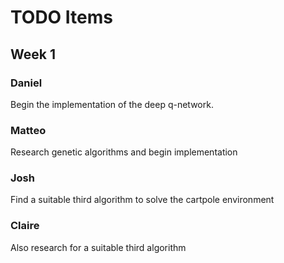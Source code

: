 # TODO Items

## Week 1

### Daniel
Begin the implementation of the deep q-network.

### Matteo
Research genetic algorithms and begin implementation

### Josh
Find a suitable third algorithm to solve the cartpole environment

### Claire
Also research for a suitable third algorithm